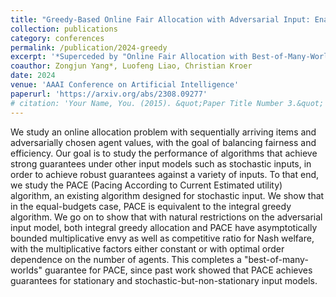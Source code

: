 ```yaml
---
title: "Greedy-Based Online Fair Allocation with Adversarial Input: Enabling Best-of-Many-Worlds Guarantees"
collection: publications
category: conferences
permalink: /publication/2024-greedy
excerpt: '*Superceded by "Online Fair Allocation with Best-of-Many-Worlds Guarantees"*'
coauthor: Zongjun Yang*, Luofeng Liao, Christian Kroer
date: 2024
venue: 'AAAI Conference on Artificial Intelligence'
paperurl: 'https://arxiv.org/abs/2308.09277'
# citation: 'Your Name, You. (2015). &quot;Paper Title Number 3.&quot; <i>Journal 1</i>. 1(3).'
---
```


<!-- ---
title: "Paper Title Number 1"
collection: publications
category: preprints
permalink: /publication/2009-10-01-paper-title-number-1
excerpt: 'This paper is about the number 1. The number 2 is left for future work.'
date: 2009-10-01
venue: 'Journal 1'
slidesurl: 'http://academicpages.github.io/files/slides1.pdf'
paperurl: 'http://academicpages.github.io/files/paper1.pdf'
citation: 'Your Name, You. (2009). &quot;Paper Title Number 1.&quot; <i>Journal 1</i>. 1(1).'
---

The contents above will be part of a list of publications, if the user clicks the link for the publication than the contents of section will be rendered as a full page, allowing you to provide more information about the paper for the reader. When publications are displayed as a single page, the contents of the above "citation" field will automatically be included below this section in a smaller font. -->
We study an online allocation problem with sequentially arriving items and adversarially chosen agent values, with the goal of balancing fairness and efficiency. Our goal is to study the performance of algorithms that achieve strong guarantees under other input models such as stochastic inputs, in order to achieve robust guarantees against a variety of inputs. To that end, we study the PACE (Pacing According to Current Estimated utility) algorithm, an existing algorithm designed for stochastic input. We show that in the equal-budgets case, PACE is equivalent to the integral greedy algorithm. We go on to show that with natural restrictions on the adversarial input model, both integral greedy allocation and PACE have asymptotically bounded multiplicative envy as well as competitive ratio for Nash welfare, with the multiplicative factors either constant or with optimal order dependence on the number of agents. This completes a "best-of-many-worlds" guarantee for PACE, since past work showed that PACE achieves guarantees for stationary and stochastic-but-non-stationary input models. 